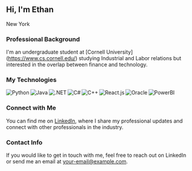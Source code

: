 ## Hi, I'm Ethan

New York

### Professional Background

I'm an undergraduate student at [Cornell University] (https://www.cs.cornell.edu/) studying Industrial and Labor relations but interested in the overlap between finance and technology.

### My Technologies

<img align="left" alt="Python" src="https://img.shields.io/badge/Python-3776AB?style=for-the-badge&logo=python&logoColor=white" />
<img align="left" alt="Java" src="https://img.shields.io/badge/Java-007396?style=for-the-badge&logo=java&logoColor=white" />
<img align="left" alt=".NET" src="https://img.shields.io/badge/.NET-5C2D91?style=for-the-badge&logo=.net&logoColor=white" />
<img align="left" alt="C#" src="https://img.shields.io/badge/C%23-239120?style=for-the-badge&logo=c-sharp&logoColor=white" />
<img align="left" alt="C++" src="https://img.shields.io/badge/C++-00599C?style=for-the-badge&logo=c%2B%2B&logoColor=white" />
<img align="left" alt="React.js" src="https://img.shields.io/badge/React-61DAFB?style=for-the-badge&logo=react&logoColor=white" />
<img align="left" alt="Oracle" src="https://img.shields.io/badge/Oracle-F80000?style=for-the-badge&logo=oracle&logoColor=white" />
<img align="left" alt="PowerBI" src="https://img.shields.io/badge/Power%20BI-F2C811?style=for-the-badge&logo=power%20bi&logoColor=black" />

<br />

### Connect with Me

You can find me on [LinkedIn](https://www.linkedin.com/in/ethbak), where I share my professional updates and connect with other professionals in the industry.

### Contact Info

If you would like to get in touch with me, feel free to reach out on LinkedIn or send me an email at [your-email@example.com](mailto:your-email@example.com).
